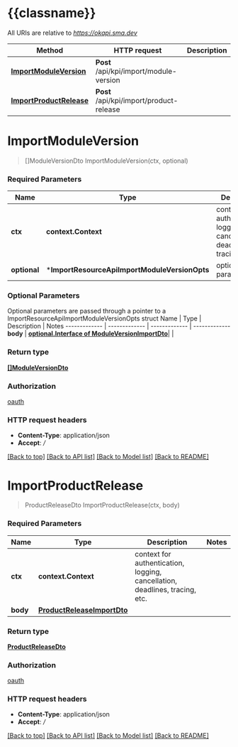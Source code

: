 # {{classname}}

All URIs are relative to *https://okapi.sma.dev*

Method | HTTP request | Description
------------- | ------------- | -------------
[**ImportModuleVersion**](ImportResourceApi.md#ImportModuleVersion) | **Post** /api/kpi/import/module-version | 
[**ImportProductRelease**](ImportResourceApi.md#ImportProductRelease) | **Post** /api/kpi/import/product-release | 

# **ImportModuleVersion**
> []ModuleVersionDto ImportModuleVersion(ctx, optional)


### Required Parameters

Name | Type | Description  | Notes
------------- | ------------- | ------------- | -------------
 **ctx** | **context.Context** | context for authentication, logging, cancellation, deadlines, tracing, etc.
 **optional** | ***ImportResourceApiImportModuleVersionOpts** | optional parameters | nil if no parameters

### Optional Parameters
Optional parameters are passed through a pointer to a ImportResourceApiImportModuleVersionOpts struct
Name | Type | Description  | Notes
------------- | ------------- | ------------- | -------------
 **body** | [**optional.Interface of ModuleVersionImportDto**](ModuleVersionImportDto.md)|  | 

### Return type

[**[]ModuleVersionDto**](ModuleVersionDto.md)

### Authorization

[oauth](../README.md#oauth)

### HTTP request headers

 - **Content-Type**: application/json
 - **Accept**: */*

[[Back to top]](#) [[Back to API list]](../README.md#documentation-for-api-endpoints) [[Back to Model list]](../README.md#documentation-for-models) [[Back to README]](../README.md)

# **ImportProductRelease**
> ProductReleaseDto ImportProductRelease(ctx, body)


### Required Parameters

Name | Type | Description  | Notes
------------- | ------------- | ------------- | -------------
 **ctx** | **context.Context** | context for authentication, logging, cancellation, deadlines, tracing, etc.
  **body** | [**ProductReleaseImportDto**](ProductReleaseImportDto.md)|  | 

### Return type

[**ProductReleaseDto**](ProductReleaseDto.md)

### Authorization

[oauth](../README.md#oauth)

### HTTP request headers

 - **Content-Type**: application/json
 - **Accept**: */*

[[Back to top]](#) [[Back to API list]](../README.md#documentation-for-api-endpoints) [[Back to Model list]](../README.md#documentation-for-models) [[Back to README]](../README.md)

